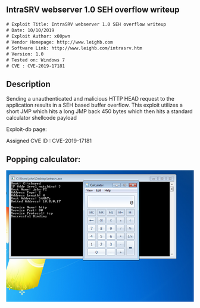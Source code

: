 ## IntraSRV webserver 1.0 SEH overflow writeup

```
# Exploit Title: IntraSRV webserver 1.0 SEH overflow writeup
# Date: 10/10/2019
# Exploit Author: x00pwn
# Vendor Homepage: http://www.leighb.com
# Software Link: http://www.leighb.com/intrasrv.htm
# Version: 1.0	
# Tested on: Windows 7
# CVE : CVE-2019-17181
```
## Description
Sending a unauthenticated and malicious HTTP HEAD request to the application results in a SEH based buffer overflow. This exploit utilizes a short JMP which hits a long JMP back 450 bytes which then hits a standard calculator shellcode payload

Exploit-db page:

Assigned CVE ID : CVE-2019-17181

## Popping calculator:

![proof](proof-calc.png)
